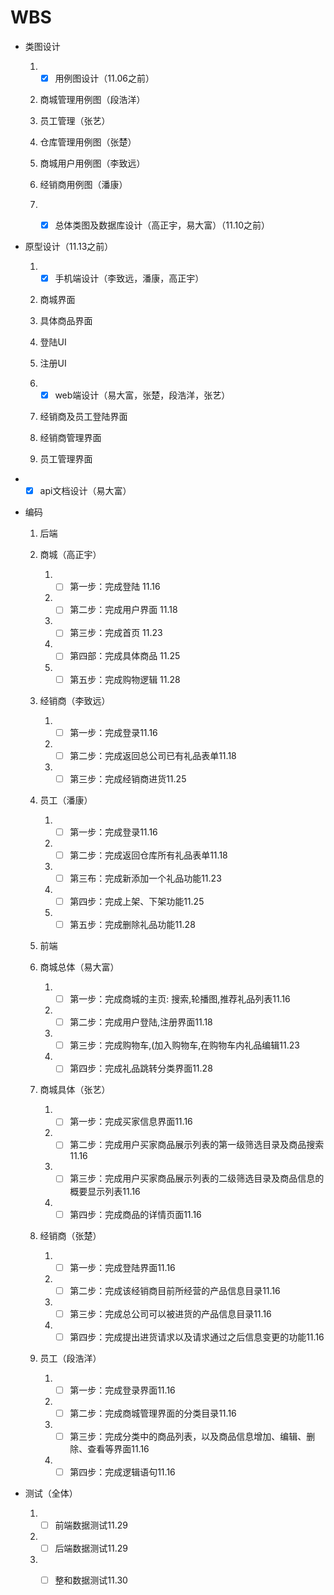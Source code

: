 # WBS

- 类图设计

  1. - [x] 用例图设计（11.06之前） 
    1. 商城管理用例图（段浩洋）  
    2. 员工管理（张艺）
    3. 仓库管理用例图（张楚）
    4. 商城用户用例图（李致远）
    5. 经销商用例图（潘康）

  2. - [x] 总体类图及数据库设计（高正宇，易大富）（11.10之前）


- 原型设计（11.13之前）

  1. - [x] 手机端设计（李致远，潘康，高正宇）
  	1. 商城界面
  	2. 具体商品界面
  	3. 登陆UI
  	4. 注册UI

  2. - [x] web端设计（易大富，张楚，段浩洋，张艺）
  	1. 经销商及员工登陆界面
  	2. 经销商管理界面
  	3. 员工管理界面

- - [x] api文档设计（易大富）
- 编码 

  1. 后端

  	1. 商城（高正宇）

  		1. - [ ] 第一步：完成登陆 11.16
  		2. - [ ] 第二步：完成用户界面 11.18
  		3. - [ ] 第三步：完成首页 11.23
  		4. - [ ] 第四部：完成具体商品 11.25
  		5. - [ ] 第五步：完成购物逻辑 11.28
  	
  	2. 经销商（李致远）

  		1. - [ ] 第一步：完成登录11.16
  		2. - [ ] 第二步：完成返回总公司已有礼品表单11.18
  		3. - [ ] 第三步：完成经销商进货11.25

  	3. 员工（潘康）

  		1. - [ ] 第一步：完成登录11.16
  		2. - [ ] 第二步：完成返回仓库所有礼品表单11.18
  		3. - [ ] 第三布：完成新添加一个礼品功能11.23
  		4. - [ ] 第四步：完成上架、下架功能11.25
  		5. - [ ] 第五步：完成删除礼品功能11.28

  2. 前端
  	1. 商城总体（易大富）

  		1. - [ ] 第一步：完成商城的主页: 搜索,轮播图,推荐礼品列表11.16
  		2. - [ ] 第二步：完成用户登陆,注册界面11.18
  		3. - [ ] 第三步：完成购物车,(加入购物车,在购物车内礼品编辑11.23
  		4. - [ ] 第四步：完成礼品跳转分类界面11.28

  	2. 商城具体（张艺）

  		1. - [ ] 第一步：完成买家信息界面11.16
  		2. - [ ] 第二步：完成用户买家商品展示列表的第一级筛选目录及商品搜索11.16
  		3. - [ ] 第三步：完成用户买家商品展示列表的二级筛选目录及商品信息的概要显示列表11.16
  		4. - [ ] 第四步：完成商品的详情页面11.16

  	2. 经销商（张楚）

  		1. - [ ] 第一步：完成登陆界面11.16
  		2. - [ ] 第二步：完成该经销商目前所经营的产品信息目录11.16
  		3. - [ ] 第三步：完成总公司可以被进货的产品信息目录11.16
  		4. - [ ] 第四步：完成提出进货请求以及请求通过之后信息变更的功能11.16

  	3. 员工（段浩洋）

  		1. - [ ] 第一步：完成登录界面11.16
  		2. - [ ] 第二步：完成商城管理界面的分类目录11.16
  		3. - [ ] 第三步：完成分类中的商品列表，以及商品信息增加、编辑、删除、查看等界面11.16
  		4. - [ ] 第四步：完成逻辑语句11.16

- 测试（全体）

	1. - [ ] 前端数据测试11.29
	2. - [ ] 后端数据测试11.29
	3. - [ ] 整和数据测试11.30


